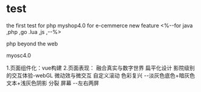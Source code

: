 # test
the first  test for  php  myshop4.0 for e-cemmerce new feature
<%--for java ,php ,go .lua ,js ,--%>

php beyond  the web 


myosc4.0

1.页面组件化：vue构建
2.页面表现：
    融合真实与数字世界
    扁平化设计
    影院级别的交互体验-webGL
    微动效与微交互
    自定义滚动 
    色彩复兴 --淡灰色底色+暗灰色文本+浅灰色阴影
    分裂 屏幕 --左右两屏

